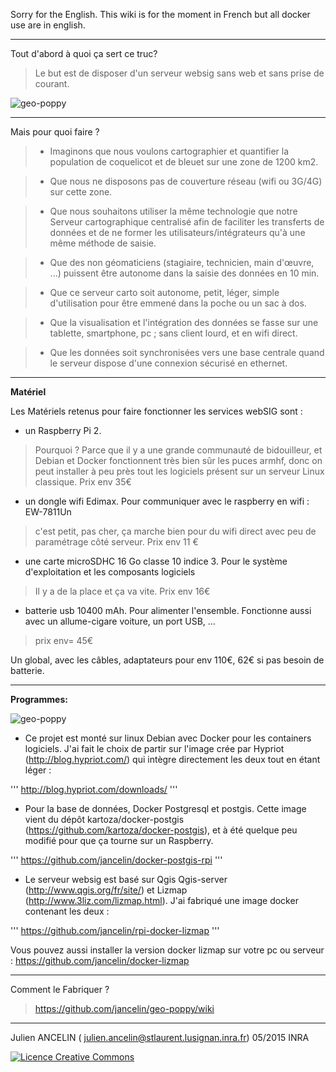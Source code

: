 
Sorry for the English. This wiki is for the moment in French but all docker use are in english.

-------------------------------------------------------------------------------
Tout d'abord à quoi ça sert ce truc?

> Le but est de disposer d'un serveur websig sans web et sans prise de courant.

![geo-poppy](https://cloud.githubusercontent.com/assets/6421175/7859283/b57c4a6c-053f-11e5-8376-d9525aa7153c.png)

______________________________________________________________________

Mais pour quoi faire ?

> * Imaginons que nous voulons cartographier et quantifier la population de coquelicot et de bleuet sur une zone de 1200 km2.

> * Que nous ne disposons pas de couverture réseau (wifi ou 3G/4G) sur cette zone.

> * Que nous souhaitons utiliser la même technologie que notre Serveur cartographique centralisé afin de faciliter les transferts de données et de ne former les utilisateurs/intégrateurs qu'à une même méthode de saisie.

> * Que des non géomaticiens (stagiaire, technicien, main d'œuvre, ...) puissent être autonome dans la saisie des données en 10 min.

> * Que ce serveur carto soit autonome, petit, léger, simple d'utilisation pour être emmené dans la poche ou un sac à dos.

> * Que la visualisation et l'intégration des données se fasse sur une tablette, smartphone, pc ; sans client lourd, et en wifi direct.

> * Que les données soit synchronisées vers une base centrale quand le serveur dispose d'une connexion sécurisé en ethernet.

___________________________________________________________________________________
**Matériel**

Les Matériels retenus pour faire fonctionner les services webSIG sont :

* un Raspberry Pi 2.

> Pourquoi ? Parce que il y a une grande communauté de bidouilleur, et Debian et Docker fonctionnent très bien sûr les puces armhf, donc on peut installer à peu près tout les logiciels présent sur un serveur Linux classique. Prix env 35€

* un dongle wifi Edimax. Pour communiquer avec le raspberry en wifi : EW-7811Un

> c'est petit, pas cher, ça marche bien pour du wifi direct avec peu de paramétrage côté serveur. Prix env 11 €

* une carte microSDHC 16 Go classe 10 indice 3. Pour le système d'exploitation et les composants logiciels

> Il y a de la place et ça va vite. Prix env  16€

* batterie usb 10400 mAh. Pour alimenter l'ensemble. Fonctionne aussi avec un allume-cigare voiture, un port USB, ...

> prix env= 45€

Un global, avec les câbles, adaptateurs pour env 110€, 62€ si pas besoin de batterie.

________________________________________________________________________________

**Programmes:**

![geo-poppy](https://cloud.githubusercontent.com/assets/6421175/7859301/e5f0d6d6-053f-11e5-94ec-e6d9361f1a35.png)

* Ce projet est monté sur linux Debian avec Docker pour les containers logiciels. J'ai fait le choix de partir sur l'image crée par Hypriot (http://blog.hypriot.com/) qui intègre directement les deux tout en étant léger :

'''
http://blog.hypriot.com/downloads/
'''

* Pour la base de données, Docker Postgresql et postgis. Cette image vient du dépôt kartoza/docker-postgis (https://github.com/kartoza/docker-postgis), et à été quelque peu modifié pour que ça tourne sur un Raspberry.

'''
https://github.com/jancelin/docker-postgis-rpi
'''

* Le serveur websig est basé sur Qgis Qgis-server (http://www.qgis.org/fr/site/) et Lizmap (http://www.3liz.com/lizmap.html). J'ai fabriqué une image docker contenant les deux :

'''
https://github.com/jancelin/rpi-docker-lizmap
'''

Vous pouvez aussi installer la version docker lizmap sur votre pc ou serveur : https://github.com/jancelin/docker-lizmap

______________________________________________________________________

Comment le Fabriquer ?

> https://github.com/jancelin/geo-poppy/wiki

____________________________________________________________________________

Julien ANCELIN ( julien.ancelin@stlaurent.lusignan.inra.fr) 05/2015 INRA 

<a rel="license" href="http://creativecommons.org/licenses/by-sa/4.0/"><img alt="Licence Creative Commons" style="border-width:0" src="https://i.creativecommons.org/l/by-sa/4.0/88x31.png" /></a>
